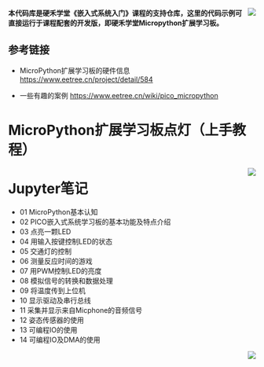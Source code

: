 <p align="center"><img style="float: right;" src="https://wechatapppro-1252524126.file.myqcloud.com/appU1KFqMYL7963/image/b_u_5def130d79889_zsLefqy6/kuqqho7j0rc7.png" /></p>

****本代码库是硬禾学堂《嵌入式系统入门》课程的支持仓库，这里的代码示例可
直接运行于课程配套的开发版，即硬禾学堂Micropython扩展学习板。****


## 参考链接

-   MicroPython扩展学习板的硬件信息
    <https://www.eetree.cn/project/detail/584>

-   一些有趣的案例
    <https://www.eetree.cn/wiki/pico_micropython>


# MicroPython扩展学习板点灯（上手教程）

<p align="center"><img style="float: right;" src="https://wechatapppro-1252524126.file.myqcloud.com/appU1KFqMYL7963/image/b_u_5def130d79889_zsLefqy6/kuqqmkr30ewl.png" /></p>


# Jupyter笔记

-   01 MicroPython基本认知
-   02 PICO嵌入式系统学习板的基本功能及特点介绍
-   03 点亮一颗LED
-   04 用输入按键控制LED的状态
-   05 交通灯的控制
-   06 测量反应时间的游戏
-   07 用PWM控制LED的亮度
-   08 模拟信号的转换和数据处理
-   09 将温度传到上位机
-   10 显示驱动及串行总线
-   11 采集并显示来自Micphone的音频信号
-   12 姿态传感器的使用
-   13 可编程IO的使用
-   14 可编程IO及DMA的使用

<p align="center"><img style="float: right;" src="http://wechatapppro-1252524126.file.myqcloud.com/appU1KFqMYL7963/image/44d838b990171176e5c55c2b73894db7.png" /></p>

